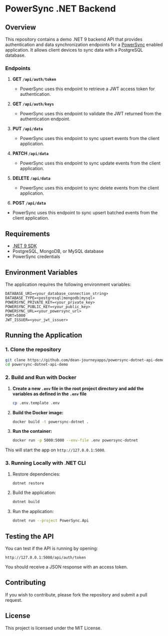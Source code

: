 # PowerSync .NET Backend

## Overview

This repository contains a demo .NET 9 backend API that provides authentication and data synchronization endpoints for a [PowerSync](https://www.powersync.com/) enabled application. It allows client devices to sync data with a PostgreSQL database.

### Endpoints

1. **GET `/api/auth/token`**
   - PowerSync uses this endpoint to retrieve a JWT access token for authentication.

2. **GET `/api/auth/keys`**
   - PowerSync uses this endpoint to validate the JWT returned from the authentication endpoint.

3. **PUT `/api/data`**
   - PowerSync uses this endpoint to sync upsert events from the client application.

4. **PATCH `/api/data`**
   - PowerSync uses this endpoint to sync update events from the client application.

5. **DELETE `/api/data`**
   - PowerSync uses this endpoint to sync delete events from the client application.

6. **POST `/api/data`**
- PowerSync uses this endpoint to sync upsert batched events from the client application.

## Requirements

- [.NET 9 SDK](https://dotnet.microsoft.com/en-us/download/dotnet/9.0)
- PostgreSQL, MongoDB, or MySQL database
- PowerSync credentials

## Environment Variables

The application requires the following environment variables:

```
DATABASE_URI=<your_database_connection_string>
DATABASE_TYPE=<postgresql|mongodb|mysql>
POWERSYNC_PRIVATE_KEY=<your_private_key>
POWERSYNC_PUBLIC_KEY=<your_public_key>
POWERSYNC_URL=<your_powersync_url>
PORT=5000
JWT_ISSUER=<your_jwt_issuer>
```

## Running the Application

### 1. Clone the repository
```sh
git clone https://github.com/dean-journeyapps/powersync-dotnet-api-demo.git
cd powersync-dotnet-api-demo
```

### 2. Build and Run with Docker

1. **Create a new `.env` file in the root project directory and add the variables as defined in the `.env` file**
    ```sh
    cp .env.template .env
    ```

1. **Build the Docker image:**
   ```sh
   docker build -t powersync-dotnet .
   ```

2. **Run the container:**
   ```sh
   docker run -p 5000:5000 --env-file .env powersync-dotnet
   ```

This will start the app on `http://127.0.0.1:5000`.

### 3. Running Locally with .NET CLI

1. Restore dependencies:
   ```sh
   dotnet restore
   ```
2. Build the application:
   ```sh
   dotnet build
   ```
3. Run the application:
   ```sh
   dotnet run --project PowerSync.Api
   ```

## Testing the API

You can test if the API is running by opening:
```
http://127.0.0.1:5000/api/auth/token
```
You should receive a JSON response with an access token.

## Contributing

If you wish to contribute, please fork the repository and submit a pull request.

## License

This project is licensed under the MIT License.

